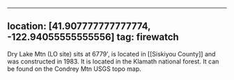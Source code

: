 
---
location: [41.907777777777774, -122.94055555555556]
tag: firewatch
---

Dry Lake Mtn (LO site) sits at 6779', is located in [[Siskiyou County]] and was constructed in 1983. It is located in the Klamath national forest. It can be found on the Condrey Mtn USGS topo map.
